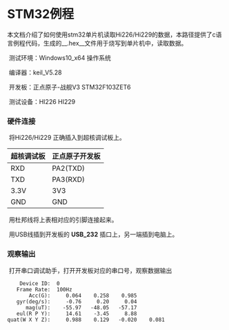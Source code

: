 # STM32例程

​	本文档介绍了如何使用stm32单片机读取Hi226/Hi229的数据，本路径提供了c语言例程代码，生成的__.hex__文件用于烧写到单片机中，读取数据。

​	测试环境：Windows10_x64 操作系统

​	编译器：keil_V5.28

​	开发板：正点原子-战舰V3 STM32F103ZET6

​	测试设备：HI226	HI229

### 硬件连接

​	将Hi226/Hi229 正确插入到超核调试板上。

| 超核调试板 | 正点原子开发板 |
| ---------- | -------------- |
| RXD        | PA2(TXD)       |
| TXD        | PA3(RXD)       |
| 3.3V       | 3V3            |
| GND        | GND            |

​	用杜邦线将上表相对应的引脚连接起来。

​	用USB线插到开发板的 __USB_232__ 插口上，另一端插到电脑上。

### 观察输出

​	打开串口调试助手，打开开发板对应的串口号，观察数据输出

```
    Device ID:  0       
   Frame Rate:  100Hz
       Acc(G):	   0.064    0.258    0.985
   gyr(deg/s):	   -0.76     0.20     0.04
      mag(uT):	  -55.97   -48.05   -57.17
   eul(R P Y):     14.61    -3.45     8.88
quat(W X Y Z):     0.988    0.129   -0.020    0.081
```

